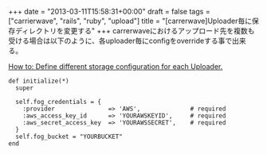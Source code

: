 +++
date = "2013-03-11T15:58:31+00:00"
draft = false
tags = ["carrierwave", "rails", "ruby", "upload"]
title = "[carrerwave]Uploader毎に保存ディレクトリを変更する"
+++
carrerwaveにおけるアップロード先を複数も受ける場合は以下のように、各uploader毎にconfigをoverrideする事で出来る。

[How to: Define different storage configuration for each Uploader.](https://github.com/jnicklas/carrierwave/wiki/How-to%3A-Define-different-storage-configuration-for-each-Uploader.)


	def initialize(*)
	  super

      self.fog_credentials = {
        :provider               => 'AWS',              # required
        :aws_access_key_id      => 'YOURAWSKEYID',     # required
        :aws_secret_access_key  => 'YOURAWSSECRET',    # required
      }
      self.fog_bucket = "YOURBUCKET"
    end
